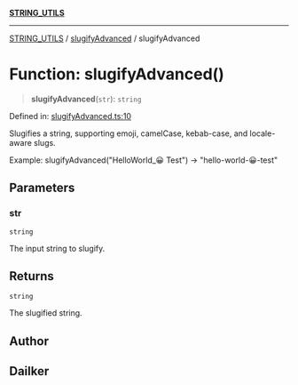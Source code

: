 [**STRING_UTILS**](../../README.md)

***

[STRING_UTILS](../../README.md) / [slugifyAdvanced](../README.md) / slugifyAdvanced

# Function: slugifyAdvanced()

> **slugifyAdvanced**(`str`): `string`

Defined in: [slugifyAdvanced.ts:10](https://github.com/dailker/everyutil/blob/d12555c550c1d59295f536d15822ff0e97aceecb/src/string/slugifyAdvanced.ts#L10)

Slugifies a string, supporting emoji, camelCase, kebab-case, and locale-aware slugs.

Example: slugifyAdvanced("HelloWorld_😀 Test") → "hello-world-😀-test"

## Parameters

### str

`string`

The input string to slugify.

## Returns

`string`

The slugified string.

## Author

## Dailker

